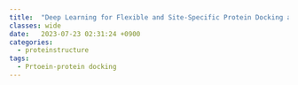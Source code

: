 ```yaml
---
title:  "Deep Learning for Flexible and Site-Specific Protein Docking and Design(2023)"
classes: wide
date:   2023-07-23 02:31:24 +0900
categories: 
  - proteinstructure
tags:
  - Prtoein-protein docking
---
```


